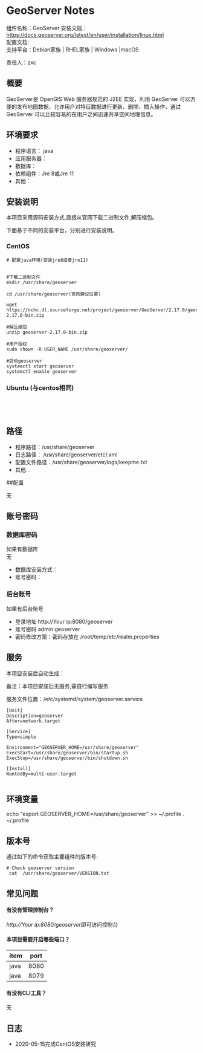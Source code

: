 #  GeoServer Notes

组件名称：GeoServer 
安装文档：https://docs.geoserver.org/latest/en/user/installation/linux.html  
配置文档:  
支持平台：Debian家族 | RHEL家族 | Windows |macOS   

责任人：zxc

## 概要
GeoServer是 OpenGIS Web 服务器规范的 J2EE 实现，利用 GeoServer 可以方便的发布地图数据，允许用户对特征数据进行更新、删除、插入操作，通过 GeoServer 可以比较容易的在用户之间迅速共享空间地理信息。

## 环境要求

* 程序语言：  java
* 应用服务器：
* 数据库：
* 依赖组件：Jre 8或Jre 11
* 其他：

## 安装说明

本项目采用源码安装方式,直接从官网下载二进制文件,解压缩包。

下面基于不同的安装平台，分别进行安装说明。

### CentOS  

```shell
# 配置java环境(安装jre8或者jre11)


#下载二进制文件
mkdir /usr/share/geoserver 

cd /usr/share/geoserver(官网建议位置)

wget https://nchc.dl.sourceforge.net/project/geoserver/GeoServer/2.17.0/geoserver-2.17.0-bin.zip

#解压缩包
unzip geoserver-2.17.0-bin.zip

#用户授权
sudo chown -R USER_NAME /usr/share/geoserver/

#启动geoserver
systemctl start geoserver
systemctl enable geoserver

```
### Ubuntu (与centos相同)

```shell




```

## 路径

* 程序路径：/usr/share/geoserver
* 日志路径： /usr/share/geoserver/etc/.xml 
* 配置文件路径：/usr/share/geoserver/logs/keepme.txt
* 其他...

##配置

无

## 账号密码


### 数据库密码

如果有数据库  
无

* 数据库安装方式：
* 账号密码：

### 后台账号

如果有后台账号
* 登录地址  http://Your ip:8080/geoserver
* 账号密码  admin   geoserver
* 密码修改方案：密码存放在 /root/temp/etc/realm.properties


## 服务

本项目安装后自动生成：

备注：本项目安装后无服务,需自行编写服务

服务文件位置：/etc/systemd/system/geoserver.service

```
[Unit]
Description=geoserver
After=network.target

[Service]
Type=simple

Environment="GEOSERVER_HOME=/usr/share/geoserver"
ExecStart=/usr/share/geoserver/bin/startup.sh
ExecStop=/usr/share/geoserver/bin/shutdown.sh

[Install]
WantedBy=multi-user.target
                        

```

## 环境变量
echo  "export GEOSERVER_HOME=/usr/share/geoserver"   >>  ~/.profile
.  ~/.profile

## 版本号

通过如下的命令获取主要组件的版本号: 

```
# Check geoserver version
 cat  /usr/share/geoserver/VERSION.txt
```

## 常见问题

#### 有没有管理控制台？

*http://Your ip:8080/geoserver*即可访问控制台

#### 本项目需要开启哪些端口？
| item | port |
| ---- | ---- |
| java | 8080 |
| java | 8079 |
#### 有没有CLI工具？
无
## 日志

* 2020-05-15完成CentOS安装研究